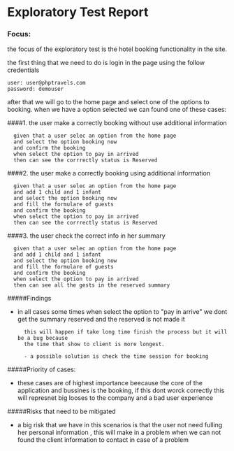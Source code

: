 # Exploratory Test Report

### Focus:
the focus of the exploratory test is the hotel booking functionality in the site.

the first thing that we need to do is login in the page using the follow credentials 

    user: user@phptravels.com
    password: demouser

after that we will go to the home page and select one of the options to booking.
when we have a option selected we can found one of these cases:

 
####1. the user make a correctly booking without use additional information
    
      given that a user selec an option from the home page 
      and select the option booking now
      and confirm the booking
      when select the option to pay in arrived
      then can see the corrrectly status is Reserved




####2. the user make a correctly booking using additional information

      given that a user selec an option from the home page 
      and add 1 child and 1 infant 
      and select the option booking now
      and fill the formulare of guests
      and confirm the booking 
      when select the option to pay in arrived
      then can see the corrrectly status is Reserved



####3. the user check the correct info in her summary

      given that a user selec an option from the home page 
      and add 1 child and 1 infant 
      and select the option booking now
      and fill the formulare of guests
      and confirm the booking 
      when select the option to pay in arrived
      then can see all the gests in the reserved summary


#####Findings
- in all cases some times when select the option to "pay in arrive" we dont get the summary 
  reserved and the reserved is not made it

        this will happen if take long time finish the process but it will be a bug because 
        the time that show to client is more longest.
        
        - a possible solution is check the time session for booking
        
        
#####Priority of cases:
- these cases are of highest importance beecause the core of the application and bussines is the booking,
  if this dont worck correctly this will represnet big looses to the company and a bad user experience

#####Risks that need to be mitigated
- a big risk that we have in this scenarios is that the user not need fulling her personal information ,
  this will make in a problem when we can not found the client information to contact in case of  a problem
